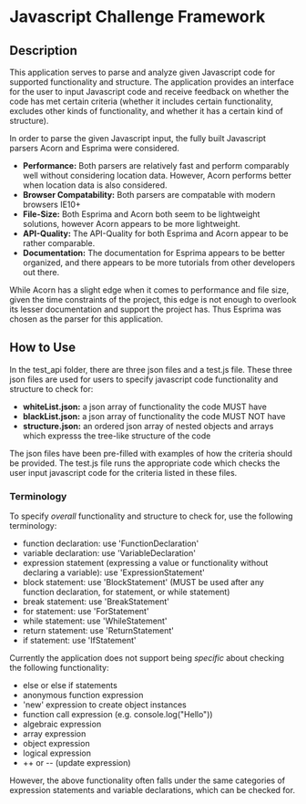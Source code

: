 # Javascript Challenge Framework

## Description
This application serves to parse and analyze given Javascript code for supported 
functionality and structure. The application provides an interface for the user
to input Javascript code and receive feedback on whether the code has met 
certain criteria (whether it includes certain functionality, excludes other kinds
of functionality, and whether it has a certain kind of structure).

In order to parse the given Javascript input, the fully built Javascript parsers
Acorn and Esprima were considered. 

* __Performance:__ Both parsers are relatively fast and perform comparably well
without considering location data. However, Acorn performs better when location 
data is also considered.
* __Browser Compatability:__ Both parsers are compatable with modern browsers IE10+
* __File-Size:__ Both Esprima and Acorn both seem to be lightweight solutions, 
however Acorn appears to be more lightweight. 
* __API-Quality:__ The API-Quality for both Esprima and Acorn appear to be rather
comparable.
* __Documentation:__ The documentation for Esprima appears to be better organized,
and there appears to be more tutorials from other developers out there.

While Acorn has a slight edge when it comes to performance and file size, given 
the time constraints of the project, this edge is not enough to overlook its
lesser documentation and support the project has. Thus Esprima was chosen as the
parser for this application.

## How to Use

In the test_api folder, there are three json files and a test.js file. These three
json files are used for users to specify javascript code functionality and
structure to check for:

* __whiteList.json:__ a json array of functionality the code MUST have
* __blackList.json:__ a json array of functionality the code MUST NOT have
* __structure.json:__ an ordered json array of nested objects and arrays which 
expresss the tree-like structure of the code

The json files have been pre-filled with examples of how the criteria should be
provided. The test.js file runs the appropriate code which checks the user input 
javascript code for the criteria listed in these files. 

### Terminology

To specify _overall_ functionality and structure to check for, use the following 
terminology:

* function declaration: use 'FunctionDeclaration'
* variable declaration: use 'VariableDeclaration'
* expression statement (expressing a value or functionality without declaring a 
variable): use 'ExpressionStatement'
* block statement: use 'BlockStatement' (MUST be used after any function 
declaration, for statement, or while statement)
* break statement: use 'BreakStatement'
* for statement: use 'ForStatement'
* while statement: use 'WhileStatement'
* return statement: use 'ReturnStatement'
* if statement: use 'IfStatement'

Currently the application does not support being _specific_ about checking the 
following functionality:

* else or else if statements
* anonymous function expression
* 'new' expression to create object instances
* function call expression (e.g. console.log("Hello"))
* algebraic expression
* array expression
* object expression
* logical expression
* ++ or -- (update expression)

However, the above functionality often falls under the same categories of 
expression statements and variable declarations, which can be checked for.



